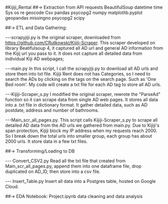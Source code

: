 #Kijiji_Rental
##-> Extraction from API
requests      BeautifulSoup      datetime     time
Sys              os                         re                geocode
Csv              pandas                 psycopg2    numpy 
matplotlib.pyplot      geopandas      missingno
psycopg2     scipy

##->  ETL and Data Gathering:

---scrapyjiji.py is the original scraper, downloaded from https://github.com/CRutkowski/Kijiji-Scraper. This scraper developed on library Beatifulsoup 4, it captured all AD url and general AD information from the Kijij url you pass to it. It does not capture all detailed data from individual Kiji AD webpages;

---main.py In this script, I call the scrapyjiji.py to download all AD urls and store them into txt file. Kijiji Rent does not has Categories, so I need to search the ADs by clicking on the tags on the search page. Such as 'One Bed room'. My code will create a txt file for each AD tag to store all AD urls.

---Kijiji-Scraper_s.py I modified the original scraper, rewrote the "ParseAd" function so it can scrape data from single AD web pages. It stores all data into a .txt file in dictionary format. It gather detailed data, such as AD postdate, address and number of bathrooms.

---Main_scr_all_pages.py.  This script calls Kijiji-Scraper_s.py to scrape all detailed AD data from the AD urls we gathered from main.py.  Due to Kijiji's span protection, Kijiji block my IP address when my requests reach 2000.  So I break down the total urls into smaller group, each group has about 2000 urls.  It store data in a few txt files.

##-> Transforming/Loading to DB

--- Convert_CSV2.py  Read all the txt file that created from Main_scr_all_pages.py, append them into one dataframe file, drop duplicated on AD_ID, then store into a csv file.

--- Insert_Table.py  Insert all data into a Postgres table, hosted on Google Cloud.

##-> EDA Notebook: Project.ipynb  data cleaning and data analysis
